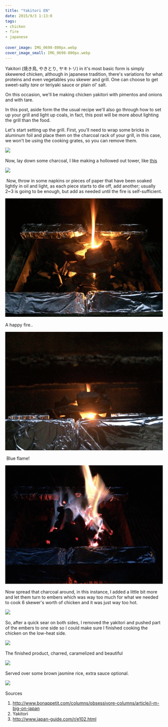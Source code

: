 ```yaml
---
title: "Yakitori EN"
date: 2015/9/3 1:13:0
tags: 
- chicken
- fire
- japanese

cover_image: IMG_0698-800px.webp
cover_image_small: IMG_0698-800px.webp
---
```

  
Yakitori (焼き鳥, やきとり, ヤキトリ) in it's most basic form is simply skewered chicken, although in japanese tradition, there's variations for what proteins and even vegetables you skewer and grill. One can choose to get sweet-salty _tare_ or teriyaki sauce or plain ol' salt.  
  
On this occasion, we'll be making chicken yakitori with pimentos and onions and with tare.  
  
In this post, aside form the the usual recipe we'll also go through how to set up your grill and light up coals, in fact, this post will be more about lighting the grill than the food.  
  
Let's start setting up the grill. First, you'll need to wrap some bricks in aluminum foil and place them on the charcoal rack of your grill, in this case, we won't be using the cooking grates, so you can remove them.  
  

[![](IMG_0627)](IMG_0627-original.webp)

  
Now, lay down some charcoal, I like making a hollowed out tower, like [this](fuego.html)  

[![](IMG_0630)](IMG_0630-original.webp)

  
 Now, throw in some napkins or pieces of paper that have been soaked lightly in oil and light, as each piece starts to die off, add another; usually 2~3 is going to be enough, but add as needed until the fire is self-sufficient.  

[![](animation.gif)](animation.gif)

  
A happy fire..  

[![](animation1.gif)](animation1.gif)

  
 Blue flame!  

[![](animation2.gif)](animation2.gif)

  
Now spread that charcoal around, in this instance, I added a little bit more and let them turn to embers which was way too much for what we needed to cook 6 skewer's worth of chicken and it was just way too hot.  

[![](IMG_0695)](IMG_0695-original.webp)

  
So, after a quick sear on both sides, I removed the yakitori and pushed part of the embers to one side so I could make sure I finished cooking the chicken on the low-heat side.  

[![](IMG_0697)](IMG_0697-original.webp)

  
The finished product, charred, caramelized and beautiful

[![](IMG_0698)](IMG_0698-original.webp)

  
Served over some brown jasmine rice, extra sauce optional.  

[![](IMG_0699)](IMG_0699-original.webp)


Sources

1.  http://www.bonappetit.com/columns/obsessivore-columns/article/i-m-big-on-japan
2.  Yakitori
3.  http://www.japan-guide.com/r/e102.html
